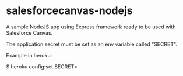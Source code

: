 salesforcecanvas-nodejs
=======================

A sample NodeJS app using Express framework ready to be used with Salesforce Canvas.

The application secret must be set as an env variable called "SECRET".

Example in heroku:

  $ heroku config:set SECRET=<yoursecret>
